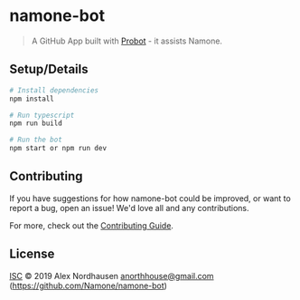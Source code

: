 # namone-bot

> A GitHub App built with [Probot](https://github.com/probot/probot) - it assists Namone.

## Setup/Details

```sh
# Install dependencies
npm install

# Run typescript
npm run build

# Run the bot
npm start or npm run dev
```

## Contributing

If you have suggestions for how namone-bot could be improved, or want to report a bug, open an issue! We'd love all and any contributions.

For more, check out the [Contributing Guide](CONTRIBUTING.md).

## License

[ISC](LICENSE) © 2019 Alex Nordhausen <anorthhouse@gmail.com> (https://github.com/Namone/namone-bot)
